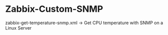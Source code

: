 # Zabbix-Custom-SNMP
zabbix-get-temperature-snmp.xml -> Get CPU temperature with SNMP on a Linux Server
